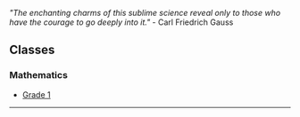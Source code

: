 *"The enchanting charms of this sublime science reveal only to those who have the courage to go deeply into it."* - Carl Friedrich Gauss 

## Classes 

### Mathematics 
* [Grade 1](grade1.md)

---




